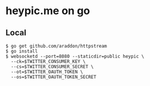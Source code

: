 heypic.me on go
===============

Local
-----

    $ go get github.com/araddon/httpstream
    $ go install
    $ websocketd --port=8080 --staticdir=public heypic \
      --ck=$TWITTER_CONSUMER_KEY \
      --cs=$TWITTER_CONSUMER_SECRET \
      --ot=$TWITTER_OAUTH_TOKEN \
      --os=$TWITTER_OAUTH_TOKEN_SECRET
